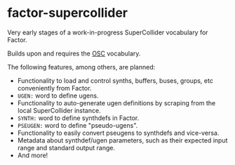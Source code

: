 # factor-supercollider

Very early stages of a work-in-progress SuperCollider vocabulary for Factor.

Builds upon and requires the [OSC](https://github.com/defaultxr/factor-osc) vocabulary.

The following features, among others, are planned:

  * Functionality to load and control synths, buffers, buses, groups, etc conveniently from Factor.
  * `UGEN:` word to define ugens.
  * Functionality to auto-generate ugen definitions by scraping from the local SuperCollider instance.
  * `SYNTH:` word to define synthdefs in Factor.
  * `PSEUGEN:` word to define "pseudo-ugens".
  * Functionality to easily convert pseugens to synthdefs and vice-versa.
  * Metadata about synthdef/ugen parameters, such as their expected input range and standard output range.
  * And more!
